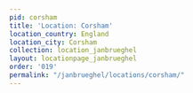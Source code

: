 ```yaml
---
pid: corsham
title: 'Location: Corsham'
location_country: England
location_city: Corsham
collection: location_janbrueghel
layout: locationpage_janbrueghel
order: '019'
permalink: "/janbrueghel/locations/corsham/"
---
```

